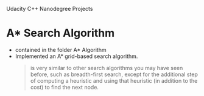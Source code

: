 Udacity C++ Nanodegree Projects 

# A* Search Algorithm 
- contained in the folder A* Algorithm 
- Implemented an A* grid-based search algorithm.
    > is very similar to other search algorithms you may have seen before, such as breadth-first search,   except for the additional step of computing a heuristic and using that heuristic (in addition to the  cost) to find the next node.
